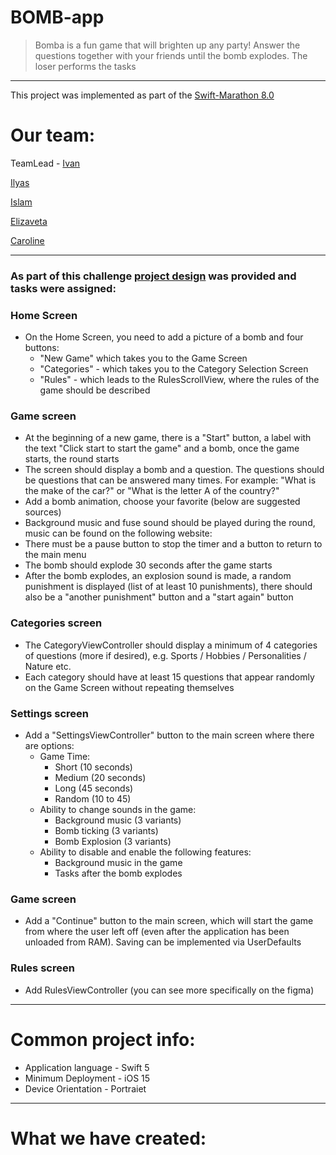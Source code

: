 # BOMB-app

> Bomba is a fun game that will brighten up any party! Answer the questions together with your friends until the bomb explodes. The loser performs the tasks
____
This project was implemented as part of the [Swift-Marathon 8.0](https://boosty.to/swiftmarathon)


# Our team:

TeamLead - [Ivan](https://github.com/Ivan-Biriukov) 

[Ilyas](https://github.com/TyumenevIF)

[Islam](https://github.com/Morganzy9)

[Elizaveta](https://github.com/Eremyonok)

[Caroline](https://github.com/CarolineTV) 
____


### As part of this challenge [project design](https://www.figma.com/community/file/1267859220936385331) was provided and tasks were assigned:

### Home Screen

- On the Home Screen, you need to add a picture of a bomb and four buttons:
    - "New Game" which takes you to the Game Screen
    - "Categories" - which takes you to the Category Selection Screen
    - "Rules" - which leads to the RulesScrollView, where the rules of the game should be described


 ### Game screen

- At the beginning of a new game, there is a "Start" button, a label with the text "Click start to start the game" and a bomb, once the game starts, the round starts
- The screen should display a bomb and a question. The questions should be questions that can be answered many times. For example: "What is the make of the car?" or "What is the letter A of the country?"
- Add a bomb animation, choose your favorite (below are suggested sources)
- Background music and fuse sound should be played during the round, music can be found on the following website:
- There must be a pause button to stop the timer and a button to return to the main menu
- The bomb should explode 30 seconds after the game starts
- After the bomb explodes, an explosion sound is made, a random punishment is displayed (list of at least 10 punishments), there should also be a "another punishment" button and a "start again" button


### Categories screen

- The CategoryViewController should display a minimum of 4 categories of questions (more if desired), e.g. Sports / Hobbies / Personalities / Nature etc.
- Each category should have at least 15 questions that appear randomly on the Game Screen without repeating themselves

### Settings screen

- Add a "SettingsViewController" button to the main screen where there are options:
    - Game Time:
        - Short (10 seconds)
        - Medium (20 seconds)
        - Long (45 seconds)
        - Random (10 to 45)
    - Ability to change sounds in the game:
        - Background music (3 variants)
        - Bomb ticking (3 variants)
        - Bomb Explosion (3 variants)
    - Ability to disable and enable the following features:
        - Background music in the game
        - Tasks after the bomb explodes

### Game screen

- Add a "Continue" button to the main screen, which will start the game from where the user left off (even after the application has been unloaded from RAM). Saving can be implemented via UserDefaults

### Rules screen

- Add RulesViewController (you can see more specifically on the figma)

____
# Common project info:
- Application language - Swift 5
- Minimum Deployment - iOS 15
- Device Orientation - Portraiеt

____
# What we have created:




